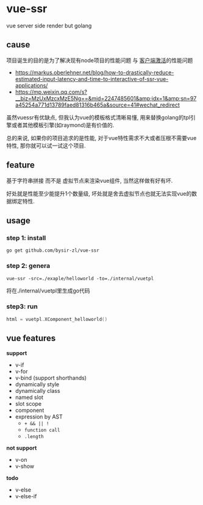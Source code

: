 # vue-ssr
vue server side render but golang

## cause

项目诞生的目的是为了解决现有node项目的性能问题 与 [客户端激活](https://ssr.vuejs.org/zh/guide/hydration.html)的性能问题
- https://markus.oberlehner.net/blog/how-to-drastically-reduce-estimated-input-latency-and-time-to-interactive-of-ssr-vue-applications/
- https://mp.weixin.qq.com/s?__biz=MzUxMzcxMzE5Ng==&mid=2247485601&amp;idx=1&amp;sn=97a45254a771d13789faed81316b465a&source=41#wechat_redirect

虽然vuessr有优缺点, 但我认为vue的模板格式清晰易懂, 用来替换golang的tpl引擎或者其他模板引擎(如raymond)是有价值的.

总的来说, 如果你的项目追求的是性能, 对于vue特性需求不大或者压根不需要vue特性, 那你就可以试一试这个项目.

## feature
基于字符串拼接 而不是 虚拟节点来渲染vue组件, 当然这样做有好有坏.

好处就是性能至少能提升1个数量级, 坏处就是舍去虚拟节点也就无法实现vue的数据绑定特性.

## usage

### step 1: install
```
go get github.com/bysir-zl/vue-ssr
```
### step 2: genera
```
vue-ssr -src=./exaple/helloworld -to=./internal/vuetpl
```
将在./internal/vuetpl里生成go代码

### step3: run
```go
html = vuetpl.XComponent_helloworld()
```

## vue features
**support**
- v-if
- v-for
- v-bind (support shorthands)
- dynamically style
- dynamically class
- named slot
- slot scope
- component
- expression by AST
  - `+ && || !`
  - `function call`
  - `.length`  

**not support**
- v-on
- v-show

**todo**
- v-else
- v-else-if